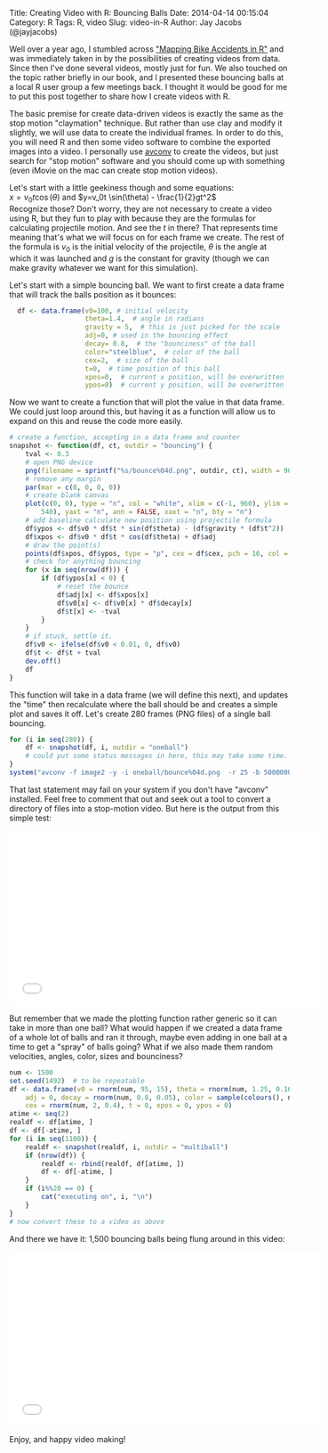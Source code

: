 Title: Creating Video with R: Bouncing Balls
Date: 2014-04-14 00:15:04
Category: R
Tags: R, video
Slug: video-in-R
Author: Jay Jacobs (@jayjacobs)

Well over a year ago, I stumbled across ["Mapping Bike Accidents in R"](http://bayesianbiologist.com/2012/09/14/mapping-bike-accidents-in-r/) and was immediately taken in by the possibilities of creating videos from data.  Since then I've done several videos, mostly just for fun.  We also touched on the topic rather briefly in our book, and I presented these bouncing balls at a local R user group a few meetings back.  I thought it would be good for me to put this post together to share how I create videos with R.

The basic premise for create data-driven videos is exactly the same as the stop motion "claymation" technique.  But rather than use clay and modify it slightly, we will use data to create the individual frames.  In order to do this, you will need R and then some video software to combine the exported images into a video.  I personally use [avconv](http://libav.org/avconv.html) to create the videos, but just search for "stop motion" software and you should come up with something (even iMovie on the mac can create stop motion videos).

Let's start with a little geekiness though and some equations: <br>
$x=v_0t\cos(\theta)$ and $y=v_0t \sin(\theta) - \frac{1}{2}gt^2$<br>
Recognize those?  Don't worry, they are not necessary to create a video using R, but they fun to play with because they are the formulas for calculating projectile motion.  And see the $t$ in there?  That represents time meaning that's what we will focus on for each frame we create.  The rest of the formula is $v_0$ is the initial velocity of the projectile,  $\theta$ is the angle at which it was launched and $g$ is the constant for gravity (though we can make gravity whatever we want for this simulation).

Let's start with a simple bouncing ball.  We want to first create a data frame that will track the balls position as it bounces:

```r
  df <- data.frame(v0=100, # initial velocity
                   theta=1.4,  # angle in radians
                   gravity = 5,  # this is just picked for the scale
                   adj=0, # used in the bouncing effect
                   decay= 0.8,  # the "bounciness" of the ball
                   color="steelblue",  # color of the ball
                   cex=2,  # size of the ball
                   t=0,  # time position of this ball
                   xpos=0,  # current x position, will be overwritten
                   ypos=0)  # current y position, will be overwritten
```


Now we want to create a function that will plot the value in that data frame.  We could just loop around this, but having it as a function will allow us to expand on this and reuse the code more easily.


```r
# create a function, accepting in a data frame and counter
snapshot <- function(df, ct, outdir = "bouncing") {
    tval <- 0.3
    # open PNG device
    png(filename = sprintf("%s/bounce%04d.png", outdir, ct), width = 960, height = 540)
    # remove any margin
    par(mar = c(0, 0, 0, 0))
    # create blank canvas
    plot(c(0, 0), type = "n", col = "white", xlim = c(-1, 960), ylim = c(-5, 
        540), yaxt = "n", ann = FALSE, xaxt = "n", bty = "n")
    # add baseline calculate new position using projectile formula
    df$ypos <- df$v0 * df$t * sin(df$theta) - (df$gravity * (df$t^2))
    df$xpos <- df$v0 * df$t * cos(df$theta) + df$adj
    # draw the point(s)
    points(df$xpos, df$ypos, type = "p", cex = df$cex, pch = 16, col = df$color)
    # check for anything bouncing
    for (x in seq(nrow(df))) {
        if (df$ypos[x] < 0) {
            # reset the bounce
            df$adj[x] <- df$xpos[x]
            df$v0[x] <- df$v0[x] * df$decay[x]
            df$t[x] <- -tval
        }
    }
    # if stuck, settle it.
    df$v0 <- ifelse(df$v0 < 0.01, 0, df$v0)
    df$t <- df$t + tval
    dev.off()
    df
}
```


This function will take in a data frame (we will define this next), and updates the "time" then recalculate where the ball should be and creates a simple plot and saves it off.  Let's create 280 frames (PNG files) of a single ball bouncing.


```r
for (i in seq(280)) {
    df <- snapshot(df, i, outdir = "oneball")
    # could put some status messages in here, this may take some time.
}
system("avconv -f image2 -y -i oneball/bounce%04d.png  -r 25 -b 50000000 -s 1920x1080 -an oneball.mp4")
```


That last statement may fail on your system if you don't have "avconv" installed.  Feel free to comment that out and seek out a tool to convert a directory of files into a stop-motion video.  But here is the output from this simple test:

<iframe width="560" height="315" src="//www.youtube.com/embed/Sw6KPW_CjdI" frameborder="0" allowfullscreen></iframe>

But remember that we made the plotting function rather generic so it can take in more than one ball?  What would happen if we created a data frame of a whole lot of balls and ran it through, maybe even adding in one ball at a time to get a "spray" of balls going?  What if we also made them random velocities, angles, color, sizes and bounciness?


```r
num <- 1500
set.seed(1492)  # to be repeatable
df <- data.frame(v0 = rnorm(num, 95, 15), theta = rnorm(num, 1.25, 0.16), gravity = 5.2, 
    adj = 0, decay = rnorm(num, 0.8, 0.05), color = sample(colours(), num, replace = T), 
    cex = rnorm(num, 2, 0.4), t = 0, xpos = 0, ypos = 0)
atime <- seq(2)
realdf <- df[atime, ]
df <- df[-atime, ]
for (i in seq(1100)) {
    realdf <- snapshot(realdf, i, outdir = "multiball")
    if (nrow(df)) {
        realdf <- rbind(realdf, df[atime, ])
        df <- df[-atime, ]
    }
    if (i%%20 == 0) {
        cat("executing on", i, "\n")
    }
}
# now convert these to a video as above
```


And there we have it: 1,500 bouncing balls being flung around in this video:

<iframe width="560" height="315" src="//www.youtube.com/embed/84_PWVMVJmU" frameborder="0" allowfullscreen></iframe>

Enjoy, and happy video making!

